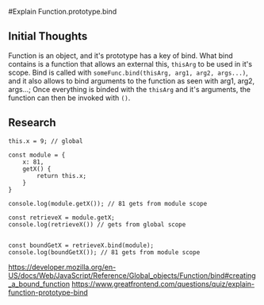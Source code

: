 #Explain Function.prototype.bind

## Initial Thoughts
Function is an object, and it's prototype has a key of bind. What bind contains is a function that allows an external this, `thisArg` to be used in it's scope. Bind is called with `someFunc.bind(thisArg, arg1, arg2, args...)`, and it also allows to bind arguments to the function as seen with arg1, arg2, args...; Once everything is binded with the `thisArg` and it's arguments, the function can then be invoked with `()`. 

## Research
```
this.x = 9; // global

const module = {
    x: 81,
    getX() {
        return this.x;
    }
}

console.log(module.getX()); // 81 gets from module scope

const retrieveX = module.getX;
console.log(retrieveX()) // gets from global scope


const boundGetX = retrieveX.bind(module);
console.log(boundGetX()); // 81 gets from module scope

```

https://developer.mozilla.org/en-US/docs/Web/JavaScript/Reference/Global_objects/Function/bind#creating_a_bound_function
https://www.greatfrontend.com/questions/quiz/explain-function-prototype-bind

